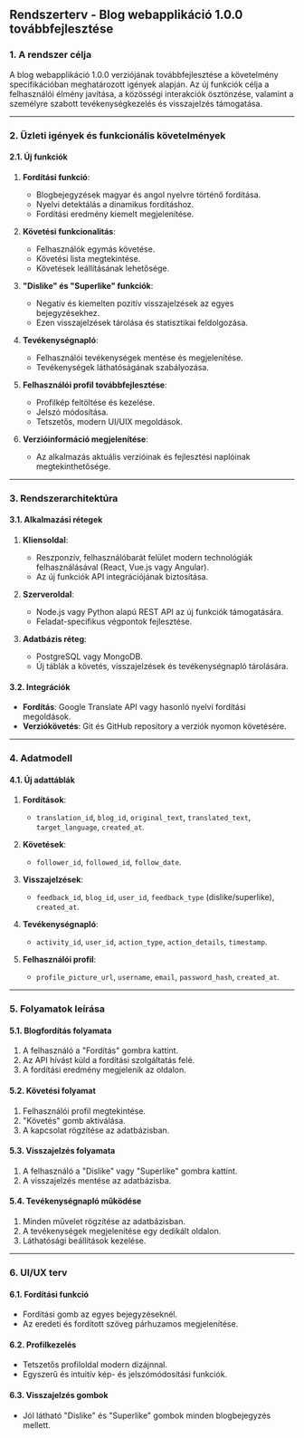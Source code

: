 


## Rendszerterv - Blog webapplikáció 1.0.0 továbbfejlesztése


### 1. A rendszer célja
A blog webapplikáció 1.0.0 verziójának továbbfejlesztése a követelmény specifikációban meghatározott igények alapján. Az új funkciók célja a felhasználói élmény javítása, a közösségi interakciók ösztönzése, valamint a személyre szabott tevékenységkezelés és visszajelzés támogatása.

---

### 2. Üzleti igények és funkcionális követelmények
#### 2.1. Új funkciók
1. **Fordítási funkció**:
   - Blogbejegyzések magyar és angol nyelvre történő fordítása.
   - Nyelvi detektálás a dinamikus fordításhoz.
   - Fordítási eredmény kiemelt megjelenítése.

2. **Követési funkcionalitás**:
   - Felhasználók egymás követése.
   - Követési lista megtekintése.
   - Követések leállításának lehetősége.

3. **"Dislike" és "Superlike" funkciók**:
   - Negatív és kiemelten pozitív visszajelzések az egyes bejegyzésekhez.
   - Ezen visszajelzések tárolása és statisztikai feldolgozása.

4. **Tevékenységnapló**:
   - Felhasználói tevékenységek mentése és megjelenítése.
   - Tevékenységek láthatóságának szabályozása.

5. **Felhasználói profil továbbfejlesztése**:
   - Profilkép feltöltése és kezelése.
   - Jelszó módosítása.
   - Tetszetős, modern UI/UIX megoldások.

6. **Verzióinformáció megjelenítése**:
   - Az alkalmazás aktuális verzióinak és fejlesztési naplóinak megtekinthetősége.

---

### 3. Rendszerarchitektúra
#### 3.1. Alkalmazási rétegek
1. **Kliensoldal**:
   - Reszponzív, felhasználóbarát felület modern technológiák felhasználásával (React, Vue.js vagy Angular).
   - Az új funkciók API integrációjának biztosítása.

2. **Szerveroldal**:
   - Node.js vagy Python alapú REST API az új funkciók támogatására.
   - Feladat-specifikus végpontok fejlesztése.

3. **Adatbázis réteg**:
   - PostgreSQL vagy MongoDB.
   - Új táblák a követés, visszajelzések és tevékenységnapló tárolására.

#### 3.2. Integrációk
- **Fordítás**: Google Translate API vagy hasonló nyelvi fordítási megoldások.
- **Verziókövetés**: Git és GitHub repository a verziók nyomon követésére.

---

### 4. Adatmodell
#### 4.1. Új adattáblák
1. **Fordítások**:
   - `translation_id`, `blog_id`, `original_text`, `translated_text`, `target_language`, `created_at`.

2. **Követések**:
   - `follower_id`, `followed_id`, `follow_date`.

3. **Visszajelzések**:
   - `feedback_id`, `blog_id`, `user_id`, `feedback_type` (dislike/superlike), `created_at`.

4. **Tevékenységnapló**:
   - `activity_id`, `user_id`, `action_type`, `action_details`, `timestamp`.

5. **Felhasználói profil**:
   - `profile_picture_url`, `username`, `email`, `password_hash`, `created_at`.

---

### 5. Folyamatok leírása
#### 5.1. Blogfordítás folyamata
1. A felhasználó a "Fordítás" gombra kattint.
2. Az API hívást küld a fordítási szolgáltatás felé.
3. A fordítási eredmény megjelenik az oldalon.

#### 5.2. Követési folyamat
1. Felhasználói profil megtekintése.
2. "Követés" gomb aktiválása.
3. A kapcsolat rögzítése az adatbázisban.

#### 5.3. Visszajelzés folyamata
1. A felhasználó a "Dislike" vagy "Superlike" gombra kattint.
2. A visszajelzés mentése az adatbázisba.

#### 5.4. Tevékenységnapló működése
1. Minden művelet rögzítése az adatbázisban.
2. A tevékenységek megjelenítése egy dedikált oldalon.
3. Láthatósági beállítások kezelése.

---

### 6. UI/UX terv
#### 6.1. Fordítási funkció
- Fordítási gomb az egyes bejegyzéseknél.
- Az eredeti és fordított szöveg párhuzamos megjelenítése.

#### 6.2. Profilkezelés
- Tetszetős profiloldal modern dizájnnal.
- Egyszerű és intuitív kép- és jelszómódosítási funkciók.

#### 6.3. Visszajelzés gombok
- Jól látható "Dislike" és "Superlike" gombok minden blogbejegyzés mellett.